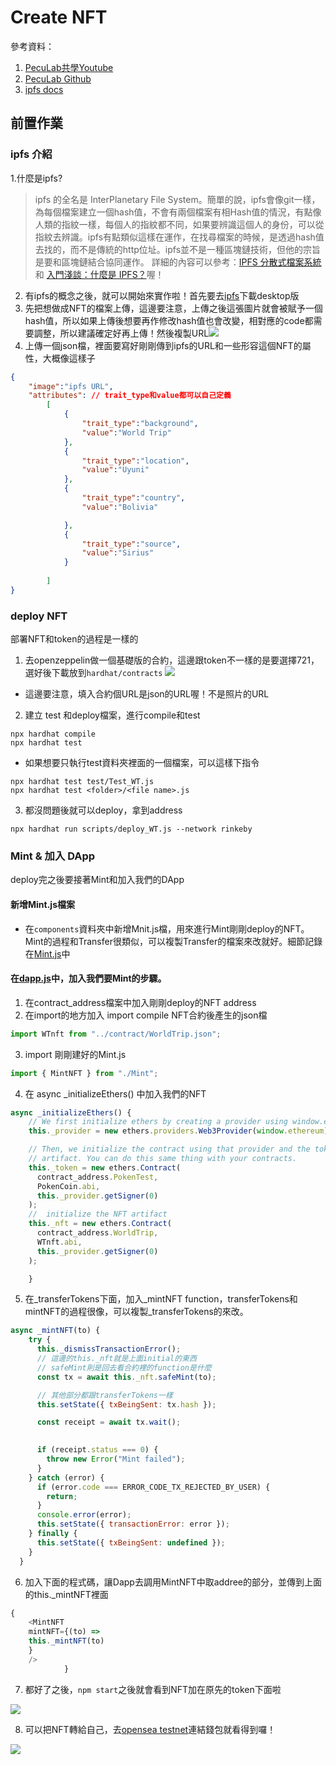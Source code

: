 # Create NFT

參考資料：
1. [PecuLab共學Youtube](https://youtu.be/StJ_gqnb-ms)
2. [PecuLab Github](https://github.com/pecu/PecuLab4SEP)
3. [ipfs docs](https://docs.ipfs.tech/)


## 前置作業
### ipfs 介紹
1.什麼是ipfs? 
> ipfs 的全名是 InterPlanetary File System。簡單的說，ipfs會像git一樣，為每個檔案建立一個hash值，不會有兩個檔案有相Hash值的情況，有點像人類的指紋一樣，每個人的指紋都不同，如果要辨識這個人的身份，可以從指紋去辨識。ipfs有點類似這樣在運作，在找尋檔案的時候，是透過hash值去找的，而不是傳統的http位址。ipfs並不是一種區塊鏈技術，但他的宗旨是要和區塊鏈結合協同運作。
詳細的內容可以參考：[IPFS 分散式檔案系統](https://www.samsonhoi.com/689/blockchain-ipfs-intro) 和 [入門淺談：什麼是 IPFS？](https://blockcast.it/2019/10/16/let-me-tell-you-what-is-ipfs/)喔！

2. 有ipfs的概念之後，就可以開始來實作啦！首先要去[ipfs](https://ipfs.tech/)下載desktop版
3. 先把想做成NFT的檔案上傳，這邊要注意，上傳之後這張圖片就會被賦予一個hash值，所以如果上傳後想要再作修改hash值也會改變，相對應的code都需要調整，所以建議確定好再上傳！然後複製URL![](images/ipfs_share.png)
4. 上傳一個json檔，裡面要寫好剛剛傳到ipfs的URL和一些形容這個NFT的屬性，大概像這樣子
```json
{ 
    "image":"ipfs URL",
    "attributes": // trait_type和value都可以自己定義
        [
            {
                "trait_type":"background", 
                "value":"World Trip"
            },
            {
                "trait_type":"location",
                "value":"Uyuni"
            },
            {
                "trait_type":"country",
                "value":"Bolivia"

            },
            {
                "trait_type":"source",
                "value":"Sirius"
            }
            
        ]
}
```

### deploy NFT

部署NFT和token的過程是一樣的
1. 去openzeppelin做一個基礎版的合約，這邊跟token不一樣的是要選擇721，選好後下載放到`hardhat/contracts`
![](images/openzepplin_721.png)
* 這邊要注意，填入合約個URL是json的URL喔！不是照片的URL
2. 建立 test 和deploy檔案，進行compile和test

```
npx hardhat compile
npx hardhat test
``` 
* 如果想要只執行test資料夾裡面的一個檔案，可以這樣下指令
```
npx hardhat test test/Test_WT.js
npx hardhat test <folder>/<file name>.js
```
3. 都沒問題後就可以deploy，拿到address
```
npx hardhat run scripts/deploy_WT.js --network rinkeby
```

### Mint & 加入 DApp

deploy完之後要接著Mint和加入我們的DApp

#### 新增Mint.js檔案
* 在`components`資料夾中新增Mnit.js檔，用來進行Mint剛剛deploy的NFT。Mint的過程和Transfer很類似，可以複製Transfer的檔案來改就好。細節記錄在[Mint.js](hardhat/frontend/src/components/Mint.js)中

#### 在[dapp.js](hardhat/frontend/src/components/Dapp.js)中，加入我們要Mint的步驟。
1. 在contract_address檔案中加入剛剛deploy的NFT address
2. 在import的地方加入 import compile NFT合約後產生的json檔
```javascript
import WTnft from "../contract/WorldTrip.json";
```
3. import 剛剛建好的Mint.js
```javascript
import { MintNFT } from "./Mint";
```
4. 在 async _initializeEthers() 中加入我們的NFT
```javascript
async _initializeEthers() {
    // We first initialize ethers by creating a provider using window.ethereum
    this._provider = new ethers.providers.Web3Provider(window.ethereum);

    // Then, we initialize the contract using that provider and the token's
    // artifact. You can do this same thing with your contracts.
    this._token = new ethers.Contract(
      contract_address.PokenTest,
      PokenCoin.abi,
      this._provider.getSigner(0)
    );
    //  initialize the NFT artifact
    this._nft = new ethers.Contract(
      contract_address.WorldTrip,
      WTnft.abi,
      this._provider.getSigner(0)
    );

    }
```
5. 在_transferTokens下面，加入_mintNFT function，transferTokens和mintNFT的過程很像，可以複製_transferTokens的來改。
```javascript
async _mintNFT(to) {
    try {      
      this._dismissTransactionError();
      // 這邊的this._nft就是上面initial的東西
      // safeMint則是回去看合約裡的function是什麼
      const tx = await this._nft.safeMint(to); 

      // 其他部分都跟transferTokens一樣
      this.setState({ txBeingSent: tx.hash });

      const receipt = await tx.wait();

      
      if (receipt.status === 0) {
        throw new Error("Mint failed");
      }
    } catch (error) {
      if (error.code === ERROR_CODE_TX_REJECTED_BY_USER) {
        return;
      }
      console.error(error);
      this.setState({ transactionError: error });
    } finally {
      this.setState({ txBeingSent: undefined });
    }
  }
```

6. 加入下面的程式碼，讓Dapp去調用MintNFT中取addree的部分，並傳到上面的this._mintNFT裡面
```javascript
{
    <MintNFT
    mintNFT={(to) =>
    this._mintNFT(to)
    }
    />
            }
```
7. 都好了之後，`npm start`之後就會看到NFT加在原先的token下面啦

![](images/DappwithNTF.png)

8. 可以把NFT轉給自己，去[opensea testnet](https://testnets.opensea.io/zh-CN)連結錢包就看得到囉！

![](images/opensea_testnet.png)


 

